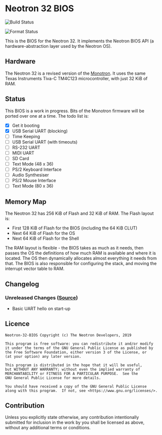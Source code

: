 # Neotron 32 BIOS

![Build Status](https://github.com/neotron-compute/Neotron-32-BIOS/workflows/Build/badge.svg "Github Action Build Status")

![Format Status](https://github.com/neotron-compute/Neotron-32-BIOS/workflows/Format/badge.svg "Github Action Format Check Status")

This is the BIOS for the Neotron 32. It implements the Neotron BIOS API (a hardware-abstraction layer used by the Neotron OS).

## Hardware

The Neotron 32 is a revised version of the [Monotron](https://github.com/thejpster/monotron). It uses the same Texas Instruments Tiva-C TM4C123 microcontroller, with just 32 KiB of RAM.

## Status

This BIOS is a work in progress. Bits of the Monotron firmware will be ported over one at a time. The todo list is:

* [x] Get it booting
* [x] USB Serial UART (blocking)
* [ ] Time Keeping
* [ ] USB Serial UART (with timeouts)
* [ ] RS-232 UART
* [ ] MIDI UART
* [ ] SD Card
* [ ] Text Mode (48 x 36)
* [ ] PS/2 Keyboard Interface
* [ ] Audio Synthesiser
* [ ] PS/2 Mouse Interface
* [ ] Text Mode (80 x 36)

## Memory Map

The Neotron 32 has 256 KiB of Flash and 32 KiB of RAM. The Flash layout is:

* First 128 KiB of Flash for the BIOS (including the 64 KiB CLUT)
* Next 64 KiB of Flash for the OS
* Next 64 KiB of Flash for the Shell

The RAM layout is flexible - the BIOS takes as much as it needs, then passes the OS the definitions of how much RAM is available and where it is located. The OS then dynamically allocates almost everything it needs from that. The BIOS is also responsible for configuring the stack, and moving the interrupt vector table to RAM.

## Changelog

### Unreleased Changes ([Source](https://github.com/neotron-compute/Neotron-32-BIOS/tree/master))

* Basic UART hello on start-up

## Licence

    Neotron-32-BIOS Copyright (c) The Neotron Developers, 2019

    This program is free software: you can redistribute it and/or modify
    it under the terms of the GNU General Public License as published by
    the Free Software Foundation, either version 3 of the License, or
    (at your option) any later version.

    This program is distributed in the hope that it will be useful,
    but WITHOUT ANY WARRANTY; without even the implied warranty of
    MERCHANTABILITY or FITNESS FOR A PARTICULAR PURPOSE.  See the
    GNU General Public License for more details.

    You should have received a copy of the GNU General Public License
    along with this program.  If not, see <https://www.gnu.org/licenses/>.

## Contribution

Unless you explicitly state otherwise, any contribution intentionally
submitted for inclusion in the work by you shall be licensed as above, without
any additional terms or conditions.
